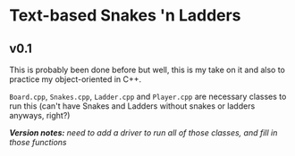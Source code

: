 # Text-based Snakes 'n Ladders

## v0.1

This is probably been done before but well, this is my take on it and also to practice my object-oriented in C++.  

`Board.cpp`, `Snakes.cpp`, `Ladder.cpp` and `Player.cpp` are necessary classes to run this (can't have Snakes and Ladders without snakes or ladders anyways, right?)

___Version notes:__ need to add a driver to run all of those classes, and fill in those functions_